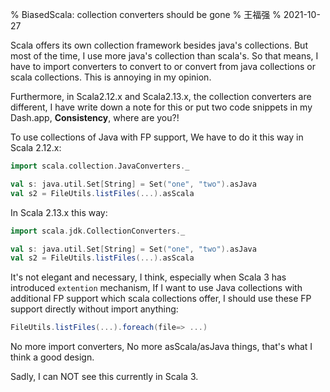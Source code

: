 % BiasedScala: collection converters should be gone
% 王福强
% 2021-10-27



Scala offers its own collection framework besides java's collections. But most of the time, I use more java's collection than scala's. So that means, I have to import converters to convert to or convert from java collections or scala collections. This is annoying in my opinion. 

Furthermore, in Scala2.12.x and Scala2.13.x, the collection converters are different, I have write down a note for this or put two code snippets in my Dash.app, **Consistency**, where are you?!

To use collections of Java with FP support, We have to do it this way in Scala 2.12.x:

```scala
import scala.collection.JavaConverters._

val s: java.util.Set[String] = Set("one", "two").asJava
val s2 = FileUtils.listFiles(...).asScala
```

In Scala 2.13.x this way:

```scala
import scala.jdk.CollectionConverters._

val s: java.util.Set[String] = Set("one", "two").asJava
val s2 = FileUtils.listFiles(...).asScala
```

It's not elegant and necessary, I think, especially when Scala 3 has introduced `extention` mechanism,  If I want to use Java collections with additional FP support which scala collections offer, I should use these FP support directly without import anything:

```scala
FileUtils.listFiles(...).foreach(file=> ...)
```

No more import converters, No more asScala/asJava things, that's what I think a good design.

Sadly, I can NOT see this currently in Scala 3.
